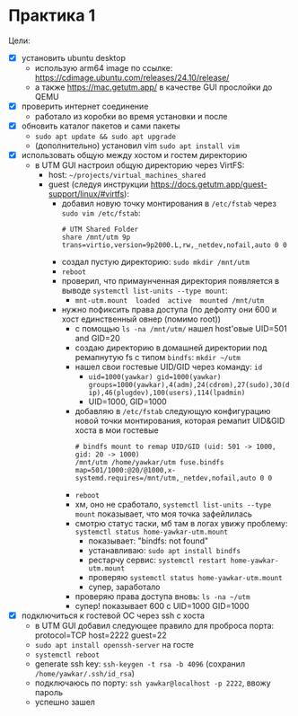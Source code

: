 # Практика 1

Цели:
  - [x] установить ubuntu desktop
    - использую arm64 image по ссылке: https://cdimage.ubuntu.com/releases/24.10/release/
    - а также https://mac.getutm.app/ в качестве GUI прослойки до QEMU
  - [x] проверить интернет соединение
    - работало из коробки во время установки и после
  - [x] обновить каталог пакетов и сами пакеты
    - `sudo apt update && sudo apt upgrade`
    - (дополнительно) установил vim `sudo apt install vim`
  - [x] использовать общую между хостом и гостем директорию
    - в UTM GUI настроил общую директорию через VirtFS:
      - host: `~/projects/virtual_machines_shared`
      - guest (следуя инструкции https://docs.getutm.app/guest-support/linux/#virtfs):
        - добавил новую точку монтирования в `/etc/fstab` через `sudo vim /etc/fstab`:
          ```
          # UTM Shared Folder
          share /mnt/utm 9p trans=virtio,version=9p2000.L,rw,_netdev,nofail,auto 0 0
          ```
        - создал пустую директорию: `sudo mkdir /mnt/utm`
        - `reboot`
        - проверил, что примаунченная директория появляется в выводе `systemctl list-units --type mount`:
          - `mnt-utm.mount  loaded  active  mounted /mnt/utm`
        - нужно пофиксить права доступа (по дефолту они 600 и хост единственный овнер (помимо root))
          - с помощью `ls -na /mnt/utm/` нашел host'овые UID=501 and GID=20
          - создаю директорию в домашней директории под ремапнутую fs с типом `bindfs`: `mkdir ~/utm`
          - нашел свои гостевые UID/GID через команду: `id`
            - `uid=1000(yawkar) gid=1000(yawkar) groups=1000(yawkar),4(adm),24(cdrom),27(sudo),30(dip),46(plugdev),100(users),114(lpadmin)`
            - UID=1000, GID=1000
          - добавляю в `/etc/fstab` следующую конфигурацию новой точки монтирования, которая ремапит UID&GID хоста в мои гостевые
            ```
            # bindfs mount to remap UID/GID (uid: 501 -> 1000, gid: 20 -> 1000)
            /mnt/utm /home/yawkar/utm fuse.bindfs map=501/1000:@20/@1000,x-systemd.requires=/mnt/utm,_netdev,nofail,auto 0 0
            ```
          - `reboot`
          - хм, оно не сработало, `systemctl list-units --type mount` показывает, что моя точка зафейлилась
          - смотрю статус таски, мб там в логах увижу проблему: `systemctl status home-yawkar-utm.mount`
            - показывает: "bindfs: not found"
            - устанавливаю: `sudo apt install bindfs`
            - рестарчу сервис: `systemctl restart home-yawkar-utm.mount`
            - проверяю `systemctl status home-yawkar-utm.mount`
            - супер, заработало
          - проверяю права доступа вновь: `ls -na ~/utm`
          - супер! показывает 600 с UID=1000 GID=1000
  - [x] подключиться к гостевой ОС через ssh с хоста
    - в UTM GUI добавил следующее правило для проброса порта: protocol=TCP host=2222 guest=22
    - `sudo apt install openssh-server` на госте
    - `systemctl reboot`
    - generate ssh key: `ssh-keygen -t rsa -b 4096` (сохранил `/home/yawkar/.ssh/id_rsa`)
    - подключаюсь по порту: `ssh yawkar@localhost -p 2222`, ввожу пароль
    - успешно зашел

